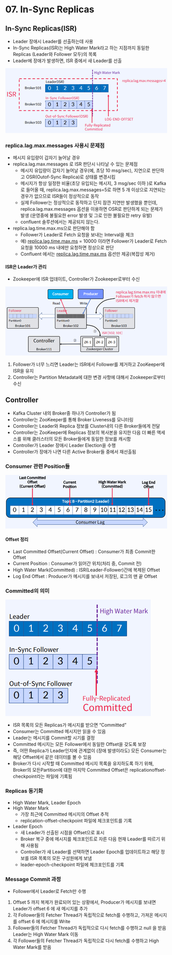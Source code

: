 # 07. In-Sync Replicas

## In-Sync Replicas(ISR)

* Leader 장애시 Leader를 선출하는데 사용
* In-Sync Replicas(ISR)는 High Water Mark라고 하는 지점까지 동일한 Replicas (Leader와 Follower 모두)의 목록
* Leader에 장애가 발생하면, ISR 중에서 새 Leader를 선출

![](<../../../.gitbook/assets/image (5) (1).png>)

### replica.lag.max.messages 사용시 문제점

* 메시지 유입량이 갑자기 늘어날 경우
* replica.lag.max.messages 로 ISR 판단시 나타날 수 있는 문제점
  * 메시지 유입량이 갑자기 늘어날 경우(예, 초당 10 msg/sec), 지연으로 판단하고 OSR(Outof-Sync Replica)로 상태를 변경시킴
  * 메시지가 항상 일정한 비율(초당 유입되는 메시지, 3 msg/sec 이하 )로 Kafka로 들어올 때, replica.lag.max.messages=5로 하면 5 개 이상으로 지연되는 경우가 없으므로 ISR들이 정상적으로 동작
  * 실제 Follower는 정상적으로 동작하고 단지 잠깐 지연만 발생했을 뿐인데, replica.lag.max.messages 옵션을 이용하면 OSR로 판단하게 되는 문제가 발생 (운영중에 불필요한 error 발생 및 그로 인한 불필요한 retry 유발)
  * confluent 솔루션에서는 제공되지 않는다.
* replica.lag.time.max.ms으로 판단해야 함
  * Follower가 Leader로 Fetch 요청을 보내는 Interval을 체크
  * 예) [replica.lag.time.max.ms](http://replica.lag.time.max.ms) = 10000 이라면 Follower가 Leader로 Fetch 요청을 10000 ms 내에만 요청하면 정상으로 판단
  * Confluent 에서는 [replica.lag.time.max.ms](http://replica.lag.time.max.ms) 옵션만 제공(복잡성 제거)

#### ISR은 Leader가 관리

* Zookeeper에 ISR 업데이트, Controller가 Zookeeper로부터 수신

![](<../../../.gitbook/assets/image (28) (1).png>)

1. Follower가 너무 느리면 Leader는 ISR에서 Follower를 제거하고 ZooKeeper에 ISR을 유지
2. Controller는 Partition Metadata에 대한 변경 사항에 대해서 Zookeeper로부터 수신

## Controller

* Kafka Cluster 내의 Broker중 하나가 Controller가 됨
* Controller는 ZooKeeper를 통해 Broker Liveness를 모니터링
* Controller는 Leader와 Replica 정보를 Cluster내의 다른 Broker들에게 전달
* Controller는 ZooKeeper에 Replicas 정보의 복사본을 유지한 다음 더 빠른 액세스를 위해 클러스터의 모든 Broker들에게 동일한 정보를 캐시함
* Controller가 Leader 장애시 Leader Election을 수행
* Controller가 장애가 나면 다른 Active Broker들 중에서 재선출됨

### Consumer 관련 Position들

![](<../../../.gitbook/assets/image (34) (1) (1) (1).png>)

#### Offset 정리

* Last Committed Offset(Current Offset) : Consumer가 최종 Commit한 Offset
* Current Position : Consumer가 읽어간 위치(처리 중, Commit 전)
* High Water Mark(Committed) : ISR(Leader-Follower)간에 복제된 Offset
* Log End Offset : Producer가 메시지를 보내서 저장된, 로그의 맨 끝 Offset

### Committed의 의미

![](<../../../.gitbook/assets/image (17) (1).png>)

* ISR 목록의 모든 Replicas가 메시지를 받으면 “Committed”
* Consumer는 Committed 메시지만 읽을 수 있음
* Leader는 메시지를 Commit할 시기를 결정
* Committed 메시지는 모든 Follower에서 동일한 Offset을 갖도록 보장
* 즉, 어떤 Replica가 Leader인지에 관계없이 (장애 발생이라도) 모든 Consumer는 해당 Offset에서 같은 데이터를 볼 수 있음
* Broker가 다시 시작할 때 Committed 메시지 목록을 유지하도록 하기 위해, Broker의 모든Partition에 대한 마지막 Committed Offset은 replicationoffset-checkpoint라는 파일에 기록됨

### Replicas 동기화

* High Water Mark, Leader Epoch
* High Water Mark
  * 가장 최근에 Committed 메시지의 Offset 추적
  * replication-offset-checkpoint 파일에 체크포인트를 기록
* Leader Epoch
  * 새 Leader가 선출된 시점을 Offset으로 표시
  * Broker 복구 중에 메시지를 체크포인트로 자른 다음 현재 Leader를 따르기 위해 사용됨
  * Controller가 새 Leader를 선택하면 Leader Epoch를 업데이트하고 해당 정보를 ISR 목록의 모든 구성원에게 보냄
  * leader-epoch-checkpoint 파일에 체크포인트를 기록

### Message Commit 과정

* Follower에서 Leader로 Fetch만 수행

1. Offset 5 까지 복제가 완료되어 있는 상황에서, Producer가 메시지를 보내면 Leader가 offset 6 에 새 메시지를 추가
2. 각 Follower들의 Fetcher Thread가 독립적으로 fetch를 수행하고, 가져온 메시지를 offset 6 에 메시지를 Write
3. Follower들의 Fetcher Thread가 독립적으로 다시 fetch를 수행하고 null 을 받음 Leader는 High Water Mark 이동
4. 각 Follower들의 Fetcher Thread가 독립적으로 다시 fetch를 수행하고 High Water Mark를 받음
